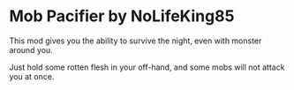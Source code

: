 # Mob Pacifier by NoLifeKing85

This mod gives you the ability to survive the night, even with monster around you.

Just hold some rotten flesh in your off-hand, and some mobs will not attack you at once.
